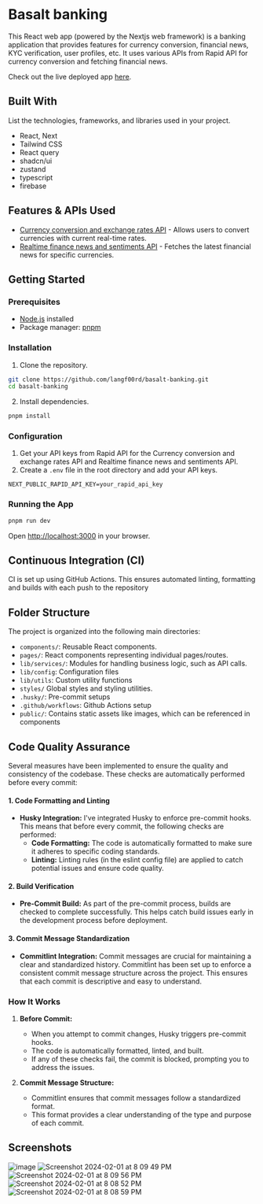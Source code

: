 # Basalt banking

This React web app (powered by the Nextjs web framework) is a banking application that provides features for currency conversion, financial news, KYC verification, user profiles, etc. It uses various APIs from Rapid API for currency conversion and fetching financial news.

Check out the live deployed app [here](https://basalt-banking.vercel.app/).

## Built With

List the technologies, frameworks, and libraries used in your project.

-  React, Next
-  Tailwind CSS
-  React query
-  shadcn/ui
-  zustand
-  typescript
-  firebase

## Features & APIs Used

-  [Currency conversion and exchange rates API](https://rapidapi.com/principalapis/api/currency-conversion-and-exchange-rates) - Allows users to convert currencies with current real-time rates.
-  [Realtime finance news and sentiments API](https://rapidapi.com/xiangyuahu/api/real-time-financial-news-and-sentiments) - Fetches the latest financial news for specific currencies.

## Getting Started

### Prerequisites

-  [Node.js](https://nodejs.org/) installed
-  Package manager: [pnpm](https://pnpm.io/installation)

### Installation

1. Clone the repository.

```bash
git clone https://github.com/langf00rd/basalt-banking.git
cd basalt-banking
```

2. Install dependencies.

```bash
pnpm install
```

### Configuration

1. Get your API keys from Rapid API for the Currency conversion and exchange rates API and Realtime finance news and sentiments API.
2. Create a `.env` file in the root directory and add your API keys.

```
NEXT_PUBLIC_RAPID_API_KEY=your_rapid_api_key
```

### Running the App

```bash
pnpm run dev
```

Open [http://localhost:3000](http://localhost:3000/) in your browser.

## Continuous Integration (CI)

CI is set up using GitHub Actions. This ensures automated linting, formatting and builds with each push to the repository

## Folder Structure

The project is organized into the following main directories:

-  `components/`: Reusable React components.
-  `pages/`: React components representing individual pages/routes.
-  `lib/services/`: Modules for handling business logic, such as API calls.
-  `lib/config`: Configuration files
-  `lib/utils`: Custom utility functions
-  `styles/` Global styles and styling utilities.
-  `.husky/`: Pre-commit setups
-  `.github/workflows`: Github Actions setup
-  `public/`: Contains static assets like images, which can be referenced in components

## Code Quality Assurance

Several measures have been implemented to ensure the quality and consistency of the codebase. These checks are automatically performed before every commit:

#### 1. **Code Formatting and Linting**

-  **Husky Integration:** I've integrated Husky to enforce pre-commit hooks. This means that before every commit, the following checks are performed:
   -  **Code Formatting:** The code is automatically formatted to make sure it adheres to specific coding standards.
   -  **Linting:** Linting rules (in the eslint config file) are applied to catch potential issues and ensure code quality.

#### 2. **Build Verification**

-  **Pre-Commit Build:** As part of the pre-commit process, builds are checked to complete successfully. This helps catch build issues early in the development process before deployment.

#### 3. **Commit Message Standardization**

-  **Commitlint Integration:** Commit messages are crucial for maintaining a clear and standardized history. Commitlint has been set up to enforce a consistent commit message structure across the project. This ensures that each commit is descriptive and easy to understand.

### How It Works

1. **Before Commit:**

   -  When you attempt to commit changes, Husky triggers pre-commit hooks.
   -  The code is automatically formatted, linted, and built.
   -  If any of these checks fail, the commit is blocked, prompting you to address the issues.

2. **Commit Message Structure:**

   -  Commitlint ensures that commit messages follow a standardized format.
   -  This format provides a clear understanding of the type and purpose of each commit.

## Screenshots

![image](https://github.com/langf00rd/basalt-banking/assets/55645613/6d230148-0de0-4227-8b9c-53d06201fc71)
![Screenshot 2024-02-01 at 8 09 49 PM](https://github.com/langf00rd/basalt-banking/assets/55645613/c3e56844-75be-4378-967b-4583752eeff5)
![Screenshot 2024-02-01 at 8 09 56 PM](https://github.com/langf00rd/basalt-banking/assets/55645613/bba2c59d-2b33-4cbf-8c68-3a2c625554d1)
![Screenshot 2024-02-01 at 8 08 52 PM](https://github.com/langf00rd/basalt-banking/assets/55645613/972a063b-5167-4e4c-b577-ce4bde0e6649)
![Screenshot 2024-02-01 at 8 08 59 PM](https://github.com/langf00rd/basalt-banking/assets/55645613/e3f89b3d-fe80-4f07-a8e7-aba39295df8c)
